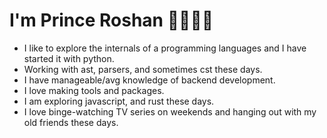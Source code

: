 # I'm Prince Roshan 👋🏾👨‍💻

  - I like to explore the internals of a programming languages and I have started it with python.
  - Working with ast, parsers, and sometimes cst these days. 
  - I have manageable/avg knowledge of backend development. 
  - I love making tools and packages. 
  - I am exploring javascript, and rust these days. 
  - I love binge-watching TV series on weekends and hanging out with my old friends these days. 
  

